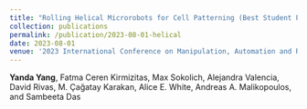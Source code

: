 ```yaml
---
title: "Rolling Helical Microrobots for Cell Patterning (Best Student Paper Nomination)"
collection: publications
permalink: /publication/2023-08-01-helical
date: 2023-08-01
venue: '2023 International Conference on Manipulation, Automation and Robotics at Small Scales (MARSS)'
---
```

**Yanda Yang**, Fatma Ceren Kirmizitas, Max Sokolich, Alejandra Valencia, David Rivas, M. Çağatay Karakan, Alice E. White, Andreas A. Malikopoulos, and Sambeeta Das
